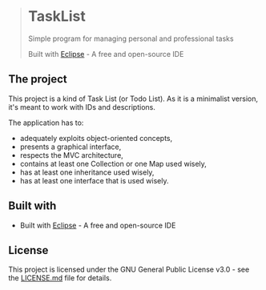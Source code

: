 ># TaskList
>
>Simple program for managing personal and professional tasks
>
>Built with [Eclipse](https://www.eclipse.org) - A free and open-source IDE

## The project

This project is a kind of Task List (or Todo List).
As it is a minimalist version, it's meant to work with IDs and descriptions.

The application has to:

* adequately exploits object-oriented concepts,
* presents a graphical interface,
* respects the MVC architecture,
* contains at least one Collection or one Map used wisely,
* has at least one inheritance used wisely,
* has at least one interface that is used wisely.

## Built with

* Built with [Eclipse](https://www.eclipse.org) - A free and open-source IDE

## License

This project is licensed under the GNU General Public License v3.0 - see the [LICENSE.md](LICENSE.md) file for details.
